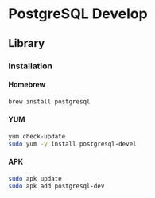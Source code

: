 # PostgreSQL Develop

## Library

### Installation

#### Homebrew

```sh
brew install postgresql
```

#### YUM

```sh
yum check-update
sudo yum -y install postgresql-devel
```

#### APK

```sh
sudo apk update
sudo apk add postgresql-dev
```
